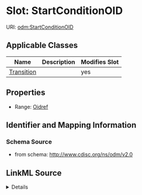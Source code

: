 # Slot: StartConditionOID

URI: [odm:StartConditionOID](http://www.cdisc.org/ns/odm/v2.0/StartConditionOID)



<!-- no inheritance hierarchy -->




## Applicable Classes

| Name | Description | Modifies Slot |
| --- | --- | --- |
[Transition](Transition.md) |  |  yes  |







## Properties

* Range: [Oidref](Oidref.md)





## Identifier and Mapping Information







### Schema Source


* from schema: http://www.cdisc.org/ns/odm/v2.0




## LinkML Source

<details>
```yaml
name: StartConditionOID
from_schema: http://www.cdisc.org/ns/odm/v2.0
rank: 1000
alias: StartConditionOID
domain_of:
- Transition
range: oidref

```
</details>